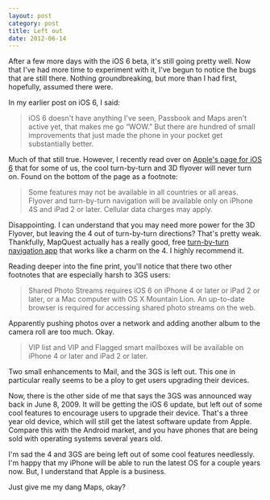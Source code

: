 ```yaml
---
layout: post
category: post
title: Left out
date: 2012-06-14
---
```


After a few more days with the iOS 6 beta, it's still going pretty well. Now that I've had more time to experiment with it, I've begun to notice the bugs that are still there. Nothing groundbreaking, but more than I had first, hopefully, assumed there were.

<!-- more -->

In my earlier post on iOS 6, I said:

> iOS 6 doesn't have anything I've seen, Passbook and Maps aren't active yet, that makes me go “WOW.” But there are hundred of small improvements that just made the phone in your pocket get substantially better.

Much of that still true. However, I recently read over on [Apple's page for iOS 6](http://apple.com/ios/ios6/) that for some of us, the cool turn-by-turn and 3D flyover will never turn on. Found on the bottom of the page as a footnote:

> Some features may not be available in all countries or all areas. Flyover and turn-by-turn navigation will be available only on iPhone 4S and iPad 2 or later. Cellular data charges may apply.

Disappointing. I can understand that you may need more power for the 3D Flyover, but leaving the 4 out of turn-by-turn directions? That's pretty weak. Thankfully, MapQuest actually has a really good, free [turn-by-turn navigation app](http://itunes.apple.com/us/app/mapquest/id316126557?mt=8) that works like a charm on the 4. I highly recommend it.

Reading deeper into the fine print, you'll notice that there two other footnotes that are especially harsh to 3GS users:

> Shared Photo Streams requires iOS 6 on iPhone 4 or later or iPad 2 or later, or a Mac computer with OS X Mountain Lion. An up-to-date browser is required for accessing shared photo streams on the web.

Apparently pushing photos over a network and adding another album to the camera roll are too much. Okay.

> VIP list and VIP and Flagged smart mailboxes will be available on iPhone 4 or later and iPad 2 or later.

Two small enhancements to Mail, and the 3GS is left out. This one in particular really seems to be a ploy to get users upgrading their devices.

Now, there is the other side of me that says the 3GS was announced way back in June 8, 2009. It will be getting the iOS 6 update, but left out of some cool features to encourage users to upgrade their device. That's a three year old device, which will still get the latest software update from Apple. Compare this with the Android market, and you have phones that are being sold with operating systems several years old.

I'm sad the 4 and 3GS are being left out of some cool features needlessly. I'm happy that my iPhone will be able to run the latest OS for a couple years now. But, I understand that Apple is a business.

Just give me my dang Maps, okay?